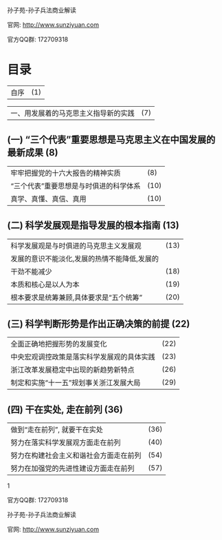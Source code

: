 孙子苑-孙子兵法商业解读

官网: http://www.sunziyuan.com

官方QQ群: 172709318

# 目录

<table><tr><td>自序</td><td>(1)</td></tr></table>

<table><tr><td>一、用发展着的马克思主义指导新的实践</td><td>(7)</td></tr></table>

## (一) “三个代表”重要思想是马克思主义在中国发展的最新成果 (8)

<table><tr><td>牢牢把握党的十六大报告的精神实质</td><td>(8)</td></tr><tr><td>“三个代表”重要思想是与时俱进的科学体系</td><td>(10)</td></tr><tr><td>真学、真懂、真信、真用</td><td>(10)</td></tr></table>

## (二) 科学发展观是指导发展的根本指南 (13)

<table><tr><td>科学发展观是与时俱进的马克思主义发展观</td><td>(13)</td></tr><tr><td>发展的意识不能淡化,发展的热情不能降低,发展的</td><td></td></tr><tr><td>干劲不能减少</td><td>(18)</td></tr><tr><td>本质和核心是以人为本</td><td>(19)</td></tr><tr><td>根本要求是统筹兼顾,具体要求是“五个统筹”</td><td>(20)</td></tr></table>

## (三) 科学判断形势是作出正确决策的前提 (22)

<table><tr><td>全面正确地把握形势的发展变化</td><td>(22)</td></tr><tr><td>中央宏观调控政策是落实科学发展观的具体实践</td><td>(23)</td></tr><tr><td>浙江改革发展稳定中出现的新趋势新特点</td><td>(26)</td></tr><tr><td>制定和实施“十一五”规划事关浙江发展大局</td><td>(29)</td></tr></table>

## (四) 干在实处, 走在前列 (36)

<table><tr><td>做到“走在前列”, 就要干在实处</td><td>(36)</td></tr><tr><td>努力在落实科学发展观方面走在前列</td><td>(40)</td></tr><tr><td>努力在构建社会主义和谐社会方面走在前列</td><td>(54)</td></tr><tr><td>努力在加强党的先进性建设方面走在前列</td><td>(57)</td></tr></table>

1

官方QQ群: 172709318

孙子苑-孙子兵法商业解读

官网: http://www.sunziyuan.com